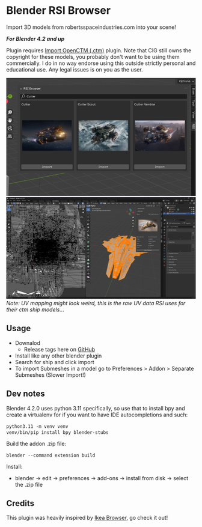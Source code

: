 Blender RSI Browser
====================
Import 3D models from robertsspaceindustries.com into your scene!

***For Blender 4.2 and up***

Plugin requires [Import OpenCTM (.ctm)](https://github.com/RealIndrit/blender-openctm) plugin.
Note that CIG still owns the copyright for these models, you probably don't want to be using them commercially. I do
in no way endorse using this outside strictly personal and educational use. Any legal issues is on you as the user.

![Showcase of search menu](assets/menu_showcase.png)
![Showcase of Workflow](assets/work_flow_example_big.png)
*Note: UV mapping might look weird, this is the raw UV data RSI uses for their ctm ship models...*

## Usage

- Downalod
   - Release tags here on [GitHub](https://github.com/RealIndrit/blender-rsi-browser/releases/tag/1.0.0)
- Install like any other blender plugin
- Search for ship and click import
- To import Submeshes in a model go to Preferences > Addon > Separate Submeshes (Slower Import!)

Dev notes
---------
Blender 4.2.0 uses python 3.11 specifically, so use that to install bpy and create a virtualenv for if you want to have IDE autocompletions and such:
```
python3.11 -m venv venv
venv/bin/pip install bpy blender-stubs
```

Build the addon .zip file:
```
blender --command extension build
```

Install:
* blender -> edit -> preferences -> add-ons -> install from disk -> select the .zip file


Credits
-------
This plugin was heavily inspired by [Ikea Browser](https://github.com/shish/blender-ikea-browser/), go check it out!
